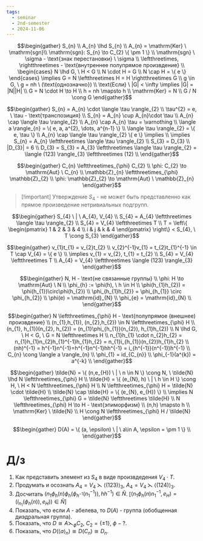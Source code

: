 ```yaml
---
tags:
  - seminar
  - 2nd-semester
  - 2024-11-06
---
```


$$\begin{gather}
S_{n} \\
A_{n} \lhd S_{n} \\
A_{n} = \mathrm{Ker} \ \mathrm{sgn}\\
\mathrm{sgn}: S_{n} \to C_{2} \{ \pm 1 \} \\
\mathrm{sgn} \ \sigma - \text{знак перестановки} \ \sigma \\
\leftthreetimes, \rightthreetimes - \text{внутреннее полупрямое произвдение} \\
\begin{cases}
N \lhd G, \ H < G \\
N \cdot H = G \\
N \cap H = \{ e \}
\end{cases} \implies G = N \leftthreetimes H = H \rightthreetimes G \\
g \in G, \ g = nh \ (\text{однозначно}) \\
\text{Если} \ |G| < \infty \implies |G| = |N||H| \\
G = N \cdot H \to H \\
h = nh \mapsto h \\
\mathrm{Ker} = N \\
G / N \cong G
\end{gather}$$

$$\begin{gather}
S_{n} = A_{n} \cdot \langle \tau \rangle_{2} \\
\tau^{2} = e, \ \tau - \text{транспозиция} \\
S_{n} = A_{n} \cup A_{n}\cdot \tau \\
A_{n} \cap \langle \tau \rangle_{2}  \\
A_{n} \cap A_{n} \tau = \varnothing \\
\langle a \rangle_{n} = \{ e, a, a^{2}, \dots, a^{n-1} \} \\
\langle \tau \rangle_{2} = \{ e, \tau \} \\
A_{n} \cap \langle \tau \rangle_{2} \{ e \} \implies \\
\implies S_{n} = A_{n} \leftthreetimes \langle \tau \rangle_{2} \\
S_{3} = D_{3} \\
|D_{3}| = 6 \\
D_{3} = S_{3} = A_{3} \leftthreetimes \langle \tau \rangle_{2} = \langle (123) \rangle_{3} \leftthreetimes (12) \\
\end{gather}$$

$$\begin{gather}
C_{n} \leftthreetimes_{\phi} C_{2} \\
\phi: C_{2} \to \mathrm{Aut} \ C_{n} \\
\mathbb{Z}_{n} \leftthreetimes_{\phi} \mathbb{Z}_{2} \\
\phi: \mathbb{Z}_{2} \to \mathrm{Aut} \ \mathbb{Z}_{n}
\end{gather}$$

> [!important] Утверждение
> $S_{4}$ - не может быть представленно как прямое произведение нетривиальных подгрупп.

$$\begin{gather}
S_{4} \ | \ A_{4}, V_{4} \\
S_{4} = A_{4} \leftthreetimes \langle \tau \rangle_{2} \\
S_{4} = V_{4} \leftthreetimes T \\
T = \left\{ \begin{pmatrix}
1 & 2 & 3 & 4 \\
i & j & k & 4
\end{pmatrix} \right\} < S_{4}, \ T \cong S_{3}
\end{gather}$$


$$\begin{gather}
v_{1}t_{1} = v_{2}t_{2} \\
v_{2}^{-1}v_{1} = t_{2}t_{1}^{-1} \in T \cap V_{4} = \{ e \} \\
\implies v_{1} = v_{2}, t_{1} = t_{2} \\
S_{4} = V_{4} \leftthreetimes T \\
A_{4} = V_{4} \leftthreetimes \langle (123) \rangle_{3}
\end{gather}$$

$$\begin{gather}
N, H - \text{не связанные группы} \\
\phi: H \to \mathrm{Aut} \ N \\
\phi_{h} := \phi(h), \ h \in H \\
\phi(h_{1}h_{2}) = \phi(h_{1})\circ\phi(h_{2}) \\
\phi_{h_{1}h_{2}} = \phi_{h_{1}} \circ \phi_{h_{2}} \\
\phi(e) = \mathrm{id}_{N} \\
\phi_{e} = \mathrm{id}_{N} \\
\end{gather}$$

$$\begin{gather}
N \leftthreetimes_{\phi} H - \text{полупрямое (внешнее) произвдение} \\
(n_{1},h_{1}), (n_{2},h_{2}) \in N \leftthreetimes_{\phi} H \\
(n_{1}, h_{1})(n_{2}, h_{2}) = (n_{1}\phi_{h_{1}}(n_{2}), h_{1}h_{2}) \\
N \lhd G, \ H < G, \ G = N \leftthreetimes H \\
n_{1}h_{1} \cdot n_{2}h_{2} = n_{1}h_{1}n_{2}h_{1}^{-1}h_{1}h_{2} = n_{1}i_{h_{1}}(n_{2})h_{1}h_{2} \\
(nh)^{-1} = h^{-1}n^{-1}=h^{-1}n^{-1}hh^{-1} = i_{h^{-1}}(n^{-1})h^{-1} \\
C_{n} \cong  \langle a \rangle_{n} \\
\phi_{1} = id_{C_{n}} \\
\phi_{-1}(a^{k}) = a^{-k} \\
\end{gather}$$

$$\begin{gather}
\tilde{N} = \{ (n,e_{H}) \ | \ n \in N \} \cong N, \ \tilde{N} \lhd N \leftthreetimes_{\phi} H \\
\tilde{H} = \{ (e_{N}, h) \ | \ h \in H \} \cong H, \ H < N \leftthreetimes_{\phi} H \\
N \leftthreetimes_{\phi} H = \tilde{N} \cdot \tilde{H} \\
\tilde{N} \cap \tilde{H} = \{ (e_{N}, e_{H}) \} \\
\implies N \leftthreetimes_{\phi} G = \tilde{N} \leftthreetimes \tilde{H} \\
N \leftthreetimes_{\phi} H \to H - \text{эпиморфизм} \\
(n,h) \mapsto h \\
\mathrm{Ker} \ \tilde{N} \\
H \cong  N \leftthreetimes_{\phi} H / \tilde{N}
\end{gather}$$

$$\begin{gather}
D(A) = \{ (a, \epsilon) \ | \ a\in A, \epsilon = \pm 1 \} \\
\end{gather}$$

# Д/з

1. Как представить элемент из $S_{4}$ в виде произвдедения $V_{4} \cdot T$.
2. Продумать и осознать $A_{4} = V_{4} \leftthreetimes \langle (123) \rangle_{3}, \ A_{4} = V_{4} \leftthreetimes \langle (124) \rangle_{3}$.
3. Досчитать $(n_{1}\phi_{h}(n)\phi_{h}(\phi_{h^{-1}}(n^{-1}_{1})), hh^{-1}) \in \tilde{N}$. \[$(n_{1}\phi_{h}(n)n^{-1}_{1}, e_{H}) = (i_{n_{1}}(\phi_{h}(n)), e_{H})) \in \tilde{N}$\]
4. Показать, что если $A$ - абелева, то $D(A)$ - группа (обобщенная диэдральная группа).
5. Показать, что $D \cong A \leftthreetimes_{\phi} C_{2}, \ C_{2} = \{ \pm 1 \}, \ \phi - ?$.
6. Показать, что $D(\langle a \rangle_{n}) \cong D(C_{n}) \cong D_{n}$.
